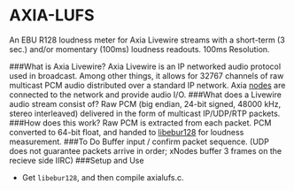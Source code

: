 AXIA-LUFS
=========
An EBU R128 loudness meter for Axia Livewire streams with a short-term (3 sec.) and/or momentary (100ms) loudness readouts. 100ms Resolution.

###What is Axia Livewire?
Axia Livewire is an IP networked audio protocol used in broadcast. Among other things, it allows for 32767 channels of raw multicast PCM audio distributed over a standard IP network. Axia <a href="http://axiaaudio.com/xnodes">nodes</a> are connected to the network and provide audio I/O.
###What does a Livewire audio stream consist of?
Raw PCM (big endian, 24-bit signed, 48000 kHz, stereo interleaved) delivered in the form of multicast IP/UDP/RTP packets.
###How does this work?
Raw PCM is extracted from each packet. PCM converted to 64-bit float, and handed to <a href = "https://github.com/jiixyj/libebur128">libebur128</a> for loudness measurement.
###To Do
Buffer input / confirm packet sequence. (UDP does not guarantee packets arrive in order; xNodes buffer 3 frames on the recieve side IIRC)
###Setup and Use
* Get `libebur128`, and then compile axialufs.c.

